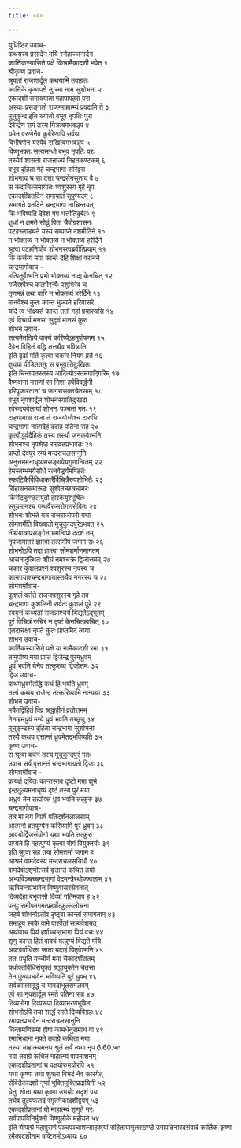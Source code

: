 ```yaml
---
title: ०६०

---
```

युधिष्ठिर उवाच-  
कथयस्व प्रसादेन मयि स्नेहाज्जनार्दन  
कार्त्तिकस्यासिते पक्षे किन्नामैकादशी भवेत् १  
श्रीकृष्ण उवाच-  
श्रूयतां राजशार्दूल कथयामि तवाग्रतः  
कार्त्तिके कृष्णपक्षे तु रमा नाम सुशोभना २  
एकादशी समाख्याता महापापहरा परा  
अस्याः प्रसङ्गतो राजन्माहात्म्यं प्रवदामि ते ३  
मुचुकुन्द इति ख्यातो बभूव नृपतिः पुरा  
देवेन्द्रेण समं तस्य मित्रत्वमभवन्नृप ४  
यमेन वरुणेनैव कुबेरेणापि सर्वथा  
विभीषणेन यस्यैव सखित्वमभवन्नृप ५  
विष्णुभक्तः सत्यसन्धो बभूव नृपतिः परः  
तस्यैवं शासतो राजन्राज्यं निहतकण्टकम् ६  
बभूव दुहिता गेहे चन्द्रभागा सरिद्वरा  
शोभनाय च सा दत्ता चन्द्रसेनसुताय वै ७  
स कदाचित्समायातः श्वशुरस्य गृहे नृप  
एकादशीव्रतदिनं समायातं सुपुण्यदम् ८  
समागते व्रतदिने चन्द्रभागा त्वचिन्तयत्  
किं भविष्यति देवेश मम भर्त्तातिदुर्बलः ९  
क्षुधां न क्षमते सोढुं पिता चैवोग्रशासनः  
पटहस्ताड्यते यस्य सम्प्राप्ते दशमीदिने १०  
न भोक्तव्यं न भोक्तव्यं न भोक्तव्यं हरेर्दिने  
श्रुत्वा पटहनिर्घोषं शोभनस्त्वब्रवीत्प्रियाम् ११  
किं कर्त्तव्यं मया कान्ते देहि शिक्षां वरानने  
चन्द्रभागोवाच -  
मत्पितुर्वेश्मनि प्रभो भोक्तव्यं नाद्य केनचित् १२  
गजैरश्वैश्च कलभैरन्यैः पशुभिरेव च  
तृणमन्नं तथा वारि न भोक्तव्यं हरेर्दिने १३  
मानवैश्च कुतः कान्त भुज्यते हरिवासरे  
यदि त्वं भोक्ष्यसे कान्त ततो गर्हां प्रयास्यसि १४  
एवं विचार्य मनसा सुदृढं मानसं कुरु  
शोभन उवाच-  
सत्यमेतत्प्रिये वाक्यं करिष्येऽहमुपोषणम् १५  
दैवेन विहितं यद्धि तत्तथैव भविष्यति  
इति दृढां मतिं कृत्वा चकार नियमं व्रते १६  
क्षुधया पीडिततनुः स बभूवातिदुःखितः  
इति चिन्तयतस्तस्य आदित्योऽस्तमगाद्गिरिम् १७  
वैष्णवानां नराणां सा निशा हर्षविवर्द्धनी  
हरिपूजारतानां च जागरासक्तचेतसाम् १८  
बभूव नृपशार्दूल शोभनस्यातिदुःखदा  
रवेरुदयवेलायां शोभनः पञ्चतां गतः १९  
दाहयामास राजा तं राजयोग्यैश्च दारुभिः  
चन्द्रभागा नात्मदेहं ददाह पतिना सह २०  
कृत्वौर्द्ध्वदैहिकं तस्य तस्थौ जनकवेश्मनि  
शोभनश्च नृपश्रेष्ठ रमाव्रतप्रभावतः २१  
प्राप्तो देवपुरं रम्यं मन्दराचलसानुनि  
अनुत्तममनाधृष्यमसङ्ख्येयगुणान्वितम् २२  
हेमस्तम्भमयैसौधै रत्नवैडूर्यमण्डितैः  
स्फाटिकैर्विविधाकारैर्विचित्रैरुपशोभितैः २३  
सिंहासनसमारूढः सुश्वेतच्छत्रचामरः  
किरीटकुण्डलयुतो हारकेयूरभूषितः  
स्तूयमानश्च गन्धर्वैरप्सरोगणसेवितः २४  
शोभनः शोभते यत्र राजराजोपरो यथा  
सोमशर्मेति विख्यातो मुचुकुन्दपुरेऽभवत् २५  
तीर्थयात्राप्रसङ्गेन भ्रमन्विप्रो ददर्श तम्  
नृपजामातरं ज्ञात्वा तत्समीपं जगाम सः २६  
शोभनोऽपि तदा ज्ञात्वा सोमशर्माणमागतम्  
आसनादुत्थितः शीघ्रं नमश्चक्रे द्विजोत्तमम् २७  
चकार कुशलप्रश्नं श्वशुरस्य नृपस्य च  
कान्तायाश्चन्द्रभागायास्तथैव नगरस्य च २८  
सोमशर्मोवाच-  
कुशलं वर्त्तते राजन्श्वशुरस्य गृहे तव  
चन्द्रभागा कुशलिनी सर्वतः कुशलं पुरे २९  
स्ववृत्तं कथ्यतां राजन्नाश्चर्यं विद्यतेऽद्भुतम्  
पुरं विचित्रं रुचिरं न दृष्टं केनचित्क्वचित् ३०  
एतदाचक्ष्व नृपते कुतः प्राप्तमिदं त्वया  
शोभन उवाच-  
कार्तिकस्यासिते पक्षे या नामैकादशी रमा ३१  
तामुपोष्य मया प्राप्तं द्विजेन्द्र पुरमध्रुवम्  
ध्रुवं भवति येनैव तत्कुरुष्व द्विजोत्तमः ३२  
द्विज उवाच-  
कथमध्रुवमेतद्धि कथं हि भवति ध्रुवम्  
तत्त्वं कथय राजेन्द्र तत्करिष्यामि नान्यथा ३३  
शोभन उवाच-  
मयैतद्विहितं विप्र श्रद्धाहीनं व्रतोत्तमम्  
तेनाहमध्रुवं मन्ये ध्रुवं भवति तच्छृणु ३४  
मुचुकुन्दस्य दुहिता चन्द्रभागा सुशोभना  
तस्यै कथय वृत्तान्तं ध्रुवमेतद्भविष्यति ३५  
कृष्ण उवाच-  
स श्रुत्वा वचनं तस्य मुचुकुन्दपुरं गतः  
उवाच सर्वं वृत्तान्त्तं चन्द्रभागाग्रतो द्विजः ३६  
सोमशर्मोवाच -  
प्रत्यक्षं दयितः कान्तस्तव दृष्टो मया शुभे  
इन्द्रतुल्यमनाधृष्यं दृष्टं तस्य पुरं मया  
अध्रुवं तेन तत्प्रोक्तं ध्रुवं भवति तत्कुरु ३७  
चन्द्रभागोवाच-  
तत्र मां नय विप्रर्षे पतिदर्शनलालसाम्  
आत्मनो व्रतपुण्येन करिष्यामि पुरं ध्रुवम् ३८  
आवयोर्द्विजसंयोगो यथा भवति तत्कुरु  
प्राप्यते हि महत्पुण्यं कृत्वा योगं वियुक्तयोः ३९  
इति श्रुत्वा सह तया सोमशर्मा जगाम ह  
आश्रमं वामदेवस्य मन्दराचलसन्निधौ ४०  
वामदेवोऽशृणोत्सर्वं वृत्तान्तं कथितं तयोः  
अभ्यषिञ्चच्चन्द्रभागां वेदमन्त्रैरथोज्ज्वलाम् ४१  
ऋषिमन्त्रप्रभावेन विष्णुवासरसेवनात्  
दिव्यदेहा बभूवासौ दिव्यां गतिमवाप ह ४२  
पत्युः समीपमगमत्प्रहर्षोत्फुल्ललोचना  
जहर्ष शोभनोऽतीव दृष्ट्वा कान्तां समागताम् ४३  
समाहूय स्वके वामे पार्श्वेतां सन्न्यवेशयत्  
अथोवाच प्रियं हर्षाच्चन्द्रभागा प्रियं वचः ४४  
शृणु कान्त हितं वाक्यं यत्पुण्यं विद्यते मयि  
अष्टवर्षाधिका जाता यदाहं पितृवेश्मनि ४५  
ततः प्रभृति यच्चीर्णं मया चैकादशीव्रतम्  
यथोक्तविधिसंयुक्तं श्रद्धायुक्तेन चेतसा  
तेन पुण्यप्रभावेन भविष्यति पुरं ध्रुवम् ४६  
सर्वकामसमृद्धं च यावदाभूतसम्प्लवम्  
एवं सा नृपशार्दूल रमते पतिना सह ४७  
दिव्यभोगा दिव्यरूपा दिव्याभरणभूषिता  
शोभनोऽपि तया सार्द्धं रमते दिव्यविग्रहः ४८  
रमाव्रतप्रभावेन मन्दराचलसानुनि  
चिन्तामणिसमा ह्येषा कामधेनुसमाथ वा ४९  
रमाभिधाना नृपते तवाग्रे कथिता मया  
तस्या माहात्म्यमनघ श्रुतं सर्वं त्वया नृप 6.60.५०  
मया तवाग्रे कथितं माहात्म्यं पापनाशनम्  
एकादशीव्रतानां च पक्षयोरुभयोरपि ५१  
यथा कृष्णा तथा शुक्ला विभेदं नैव कारयेत्  
सेवितैकादशी नॄणां भुक्तिमुक्तिप्रदायिनी ५२  
धेनुः श्वेता यथा कृष्णा उभयोः सदृशं पयः  
तथैव तुल्यफलदं स्मृतमेकादशीद्वयम् ५३  
एकादशीव्रतानां यो माहात्म्यं शृणुते नरः  
सर्वपापविनिर्मुक्तो विष्णुलोके महीयते ५४  
इति श्रीपाद्मे महापुराणे पञ्चपञ्चाशत्साहस्र्यां संहितायामुत्तरखण्डे उमापतिनारदसंवादे कार्तिक कृष्णा रमैकादशीनाम षष्टितमोऽध्यायः ६०